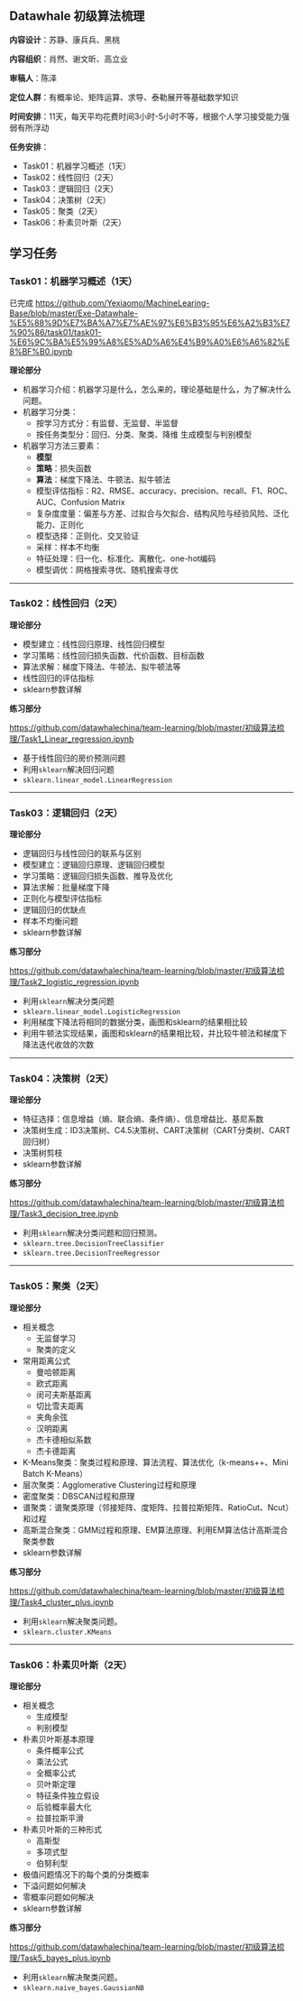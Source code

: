 ## Datawhale 初级算法梳理

**内容设计**：苏静、康兵兵、黑桃

**内容组织**：肖然、谢文昕、高立业

**审稿人**：陈泽

**定位人群**：有概率论、矩阵运算、求导、泰勒展开等基础数学知识

**时间安排**：11天，每天平均花费时间3小时-5小时不等，根据个人学习接受能力强弱有所浮动

**任务安排**：
- Task01：机器学习概述（1天）
- Task02：线性回归（2天）
- Task03：逻辑回归（2天）
- Task04：决策树（2天）
- Task05：聚类（2天）
- Task06：朴素贝叶斯（2天）

## 学习任务

### Task01：机器学习概述（1天）
已完成
https://github.com/Yexiaomo/MachineLearing-Base/blob/master/Exe-Datawhale-%E5%88%9D%E7%BA%A7%E7%AE%97%E6%B3%95%E6%A2%B3%E7%90%86/task01/task01-%E6%9C%BA%E5%99%A8%E5%AD%A6%E4%B9%A0%E6%A6%82%E8%BF%B0.ipynb


<b>理论部分</b>

- 机器学习介绍：机器学习是什么，怎么来的，理论基础是什么，为了解决什么问题。
- 机器学习分类：
    - 按学习方式分：有监督、无监督、半监督 
    - 按任务类型分：回归、分类、聚类、降维 生成模型与判别模型
- 机器学习方法三要素：
    - **模型** 
    - **策略**：损失函数 
    - **算法**：梯度下降法、牛顿法、拟牛顿法
    - 模型评估指标：R2、RMSE、accuracy、precision、recall、F1、ROC、AUC、Confusion Matrix 
    - 复杂度度量：偏差与方差、过拟合与欠拟合、结构风险与经验风险、泛化能力、正则化 
    - 模型选择：正则化、交叉验证 
    - 采样：样本不均衡 
    - 特征处理：归一化、标准化、离散化、one-hot编码 
    - 模型调优：网格搜索寻优、随机搜索寻优


---
### Task02：线性回归（2天）

<b>理论部分</b>

- 模型建立：线性回归原理、线性回归模型
- 学习策略：线性回归损失函数、代价函数、目标函数
- 算法求解：梯度下降法、牛顿法、拟牛顿法等
- 线性回归的评估指标
- sklearn参数详解


<b>练习部分</b>

https://github.com/datawhalechina/team-learning/blob/master/初级算法梳理/Task1_Linear_regression.ipynb

- 基于线性回归的房价预测问题
- 利用`sklearn`解决回归问题
- `sklearn.linear_model.LinearRegression`



---


### Task03：逻辑回归（2天）

<b>理论部分</b>

- 逻辑回归与线性回归的联系与区别
- 模型建立：逻辑回归原理、逻辑回归模型
- 学习策略：逻辑回归损失函数、推导及优化
- 算法求解：批量梯度下降
- 正则化与模型评估指标
- 逻辑回归的优缺点
- 样本不均衡问题
- sklearn参数详解


<b>练习部分</b>

https://github.com/datawhalechina/team-learning/blob/master/初级算法梳理/Task2_logistic_regression.ipynb

- 利用`sklearn`解决分类问题
- `sklearn.linear_model.LogisticRegression`
- 利用梯度下降法将相同的数据分类，画图和sklearn的结果相比较
- 利用牛顿法实现结果，画图和sklearn的结果相比较，并比较牛顿法和梯度下降法迭代收敛的次数

---

### Task04：决策树（2天）

<b>理论部分</b>

- 特征选择：信息增益（熵、联合熵、条件熵）、信息增益比、基尼系数
- 决策树生成：ID3决策树、C4.5决策树、CART决策树（CART分类树、CART回归树）
- 决策树剪枝
- sklearn参数详解

<b>练习部分</b>

https://github.com/datawhalechina/team-learning/blob/master/初级算法梳理/Task3_decision_tree.ipynb

- 利用`sklearn`解决分类问题和回归预测。
- `sklearn.tree.DecisionTreeClassifier`
- `sklearn.tree.DecisionTreeRegressor`

---

### Task05：聚类（2天）
<b>理论部分</b>

- 相关概念
    - 无监督学习
    - 聚类的定义
- 常用距离公式
    - 曼哈顿距离
    - 欧式距离
    - 闵可夫斯基距离
    - 切比雪夫距离
    - 夹角余弦
    - 汉明距离
    - 杰卡德相似系数
    - 杰卡德距离
- K-Means聚类：聚类过程和原理、算法流程、算法优化（k-means++、Mini Batch K-Means）
- 层次聚类：Agglomerative Clustering过程和原理
- 密度聚类：DBSCAN过程和原理
- 谱聚类：谱聚类原理（邻接矩阵、度矩阵、拉普拉斯矩阵、RatioCut、Ncut）和过程
- 高斯混合聚类：GMM过程和原理、EM算法原理、利用EM算法估计高斯混合聚类参数
- sklearn参数详解

<b>练习部分</b>

https://github.com/datawhalechina/team-learning/blob/master/初级算法梳理/Task4_cluster_plus.ipynb

- 利用`sklearn`解决聚类问题。
- `sklearn.cluster.KMeans`


---
### Task06：朴素贝叶斯（2天）
<b>理论部分</b>
- 相关概念
    - 生成模型
    - 判别模型
- 朴素贝叶斯基本原理
    - 条件概率公式
    - 乘法公式
    - 全概率公式
    - 贝叶斯定理
    - 特征条件独立假设
    - 后验概率最大化
    - 拉普拉斯平滑
- 朴素贝叶斯的三种形式
    - 高斯型
    - 多项式型
    - 伯努利型
- 极值问题情况下的每个类的分类概率
- 下溢问题如何解决
- 零概率问题如何解决
- sklearn参数详解

<b>练习部分</b>

https://github.com/datawhalechina/team-learning/blob/master/初级算法梳理/Task5_bayes_plus.ipynb

- 利用`sklearn`解决聚类问题。
- `sklearn.naive_bayes.GaussianNB`
